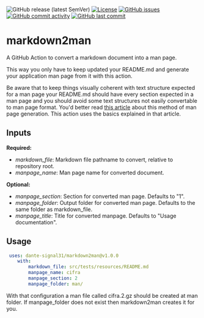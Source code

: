![GitHub release (latest SemVer)](https://img.shields.io/github/v/release/dante-signal31/markdown2man)
[![License](https://img.shields.io/badge/License-BSD%203--Clause-blue.svg)](https://opensource.org/licenses/BSD-3-Clause)
[![GitHub issues](https://img.shields.io/github/issues/dante-signal31/markdown2man)](https://github.com/dante-signal31/markdown2man/issues)
[![GitHub commit activity](https://img.shields.io/github/commit-activity/y/dante-signal31/markdown2man)](https://github.com/dante-signal31/markdown2man/commits/master)
[![GitHub last commit](https://img.shields.io/github/last-commit/dante-signal31/markdown2man)](https://github.com/dante-signal31/markdown2man/commits/master)

# markdown2man

A GitHub Action to convert a markdown document into a man page.

This way you only have to keep updated your README.md and generate your application
man page from it with this action.

Be aware that to keep things visually coherent with text structure expected for
a man page your README.md should have every section expected in a man page and 
you should avoid some text structures not easily convertable to man page format.
You'd better read [this article](https://www.dlab.ninja/2021/10/how-to-write-manpages-with-markdown-and.html)
about this method of man page generation. This action uses the basics explained 
in that article. 

## Inputs

**Required:**
* *markdown_file*: Markdown file pathname to convert, relative to repository root.
* *manpage_name*: Man page name for converted document.

**Optional:**
* *manpage_section*: Section for converted man page. Defaults to "1".
* *manpage_folder*: Output folder for converted man page. Defaults to the same 
folder as markdown_file.
* *manpage_title*: Title for converted manpage. Defaults to "Usage documentation".

## Usage

```yaml
 uses: dante-signal31/markdown2man@v1.0.0
    with:
        markdown_file: src/tests/resources/README.md
        manpage_name: cifra
        manpage_section: 2
        manpage_folder: man/
```

With that configuration a man file called cifra.2.gz should be created at man folder.
If manpage_folder does not exist then markdown2man creates it for you.

